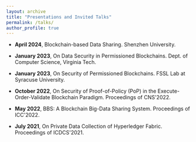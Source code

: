 ```yaml
---
layout: archive
title: "Presentations and Invited Talks"
permalink: /talks/
author_profile: true
---
```


- **April 2024**, Blockchain-based Data Sharing. Shenzhen University.

- **January 2023**, On Data Security in Permissioned Blockchains. Dept. of Computer Science, Virginia Tech.
  
- **January 2023**, On Security of Permissioned Blockchains. FSSL Lab at Syracuse University.

- **October 2022**, On Security of Proof-of-Policy (PoP) in the Execute-Order-Validate Blockchain Paradigm. Proceedings of CNS'2022.

- **May 2022**, BBS: A Blockchain Big-Data Sharing System. Proceedings of ICC'2022.

- **July 2021**, On Private Data Collection of Hyperledger Fabric. Proceedings of ICDCS'2021.
